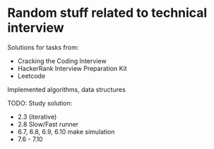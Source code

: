 # Random stuff related to technical interview

Solutions for tasks from:
* Cracking the Coding Interview
* HackerRank Interview Preparation Kit
* Leetcode

Implemented algorithms, data structures

TODO:
Study solution: 
 * 2.3 (iterative)
 * 2.8 Slow/Fast runner
 * 6.7, 6.8, 6.9, 6.10 make simulation
 * 7.6 - 7.10
 